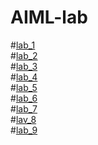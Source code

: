 # AIML-lab
#[lab_1](https://github.com/2303A51688/AIML-lab/blob/main/AIML_assignment_1.ipynb)\
#[lab_2](https://github.com/2303A51688/AIML-lab/blob/main/AIML_assignment_2.ipynb)\
#[lab_3](https://github.com/2303A51688/AIML-lab/blob/main/AIML_Assignment_3.ipynb)\
#[lab_4](https://github.com/2303A51688/AIML-lab/blob/main/AIML_Assignment_4.ipynb)\
#[lab_5](https://github.com/2303A51688/AIML-lab/blob/main/AIML_Assignment_5.ipynb)\
#[lab_6](https://github.com/2303A51688/AIML-lab/blob/main/AIML_Assignment_6.ipynb)\
#[lab_7](https://github.com/2303A51688/AIML-lab/blob/main/AIML_Assignment_7.ipynb)\
#[lav_8](https://github.com/2303A51688/AIML-lab/blob/main/AIML_Assignment_8.ipynb)\
#[lab_9](https://github.com/2303A51688/AIML-lab/blob/main/AIML_Assignment_9.ipynb)
